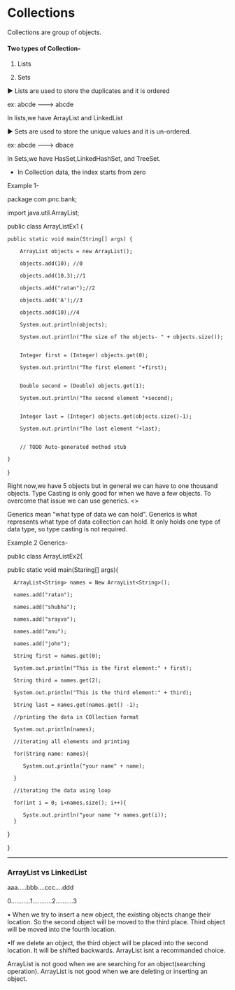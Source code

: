 # Collections

Collections are group of objects.

#### Two types of Collection-

1. Lists
   
2. Sets


► Lists are used to store the duplicates and it is ordered

ex: abcde ---> abcde

In lists,we have ArrayList and LinkedList

► Sets are used to store the unique values and it is un-ordered.

ex: abcde ---> dbace

In Sets,we have HasSet,LinkedHashSet, and TreeSet.

- In Collection data, the index starts from zero

 
 Example 1-

 package com.pnc.bank;

import java.util.ArrayList;

public class ArrayListEx1 {

	public static void main(String[] args) {
 
		ArrayList objects = new ArrayList();
  
		objects.add(10); //0
  
		objects.add(10.3);//1
  
		objects.add("ratan");//2
  
		objects.add('A');//3
  
		objects.add(10);//4
  
		System.out.println(objects);
  
		System.out.println("The size of the objects- " + objects.size());
  
		
		Integer first = (Integer) objects.get(0);
  
		System.out.println("The first element "+first);
  
		
		Double second = (Double) objects.get(1);
  
		System.out.println("The second element "+second);
  
		
		Integer last = (Integer) objects.get(objects.size()-1);
  
		System.out.println("The last element "+last);
  
		
		// TODO Auto-generated method stub

	}

}

Right now,we have 5 objects but in general we can have to one thousand objects. Type Casting is only good for when we have a few objects. To overcome that issue we can use generics. <>

Generics mean "what type of data we can hold". Generics is what represents what type of data collection can hold. It only holds one type of data type, so type casting is not required.

Example 2 Generics-

public class ArrayListEx2{

   public static void main(Staring[] args){

      ArrayList<String> names = New ArrayList<String>();

      names.add("ratan");
      
      names.add("shubha");
      
      names.add("srayva");
      
      names.add("anu");
      
      names.add("john");

      String first = names.get(0);
      
      System.out.println("This is the first element:" + first);

      String third = names.get(2);
      
      System.out.println("This is the third element:" + third);

      String last = names.get(names.get() -1);

      //printing the data in COllection format

      System.out.println(names);

      //iterating all elements and printing

      for(String name: names){

         System.out.println("your name" + name);
         
      }

      //iterating the data using loop

      for(int i = 0; i<names.size(); i++){

         Syste.out.println("your name "+ names.get(i));
      }
      
     
   }
   
}

_____

### ArrayList vs LinkedList

aaa.....bbb....ccc....ddd

0...........1...........2..........3

• When we try to insert a new object, the existing objects change their location. So the second object will be moved to the third place. Third object will be moved into the fourth location.

•If we delete an object, the third object will be placed into the second location. It will be shifted backwards. ArrayList isnt a recommanded choice.

ArrayList is not good when we are searching for an object(searching operation). ArrayList is not good when we are deleting or inserting an object.
 

